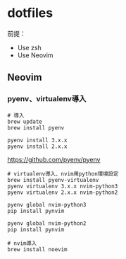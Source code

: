 # dotfiles
前提：
- Use zsh
- Use Neovim

## Neovim
### pyenv、virtualenv導入
```
# 導入
brew update
brew install pyenv

pyenv install 3.x.x
pyenv install 2.x.x

```
https://github.com/pyenv/pyenv

```
# virtualenv導入、nvim用python環境設定
brew install pyenv-virtualenv
pyenv virtualenv 3.x.x nvim-python3
pyenv virtualenv 2.x.x nvim-python2

pyenv global nvim-python3
pip install pynvim

pyenv global nvim-python2
pip install pynvim
```

```
# nvim導入
brew install noevim
```
